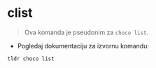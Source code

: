 # clist

> Ova komanda je pseudonim za `choco list`.

- Pogledaj dokumentaciju za izvornu komandu:

`tldr choco list`
